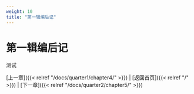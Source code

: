 ```yaml
---
weight: 10
title: "第一辑编后记"
---
```


# 第一辑编后记

测试

[上一章]({{< relref "/docs/quarter1/chapter4/" >}}) | [返回首页]({{< relref "/" >}}) | [下一章]({{< relref "/docs/quarter2/chapter5/" >}})